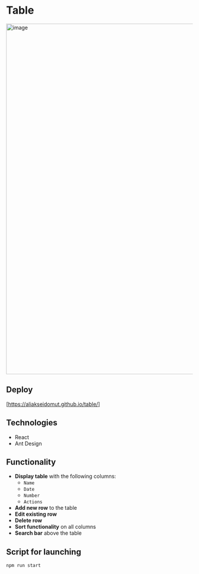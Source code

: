 # Table
<img width="1919" height="944" alt="image" src="https://github.com/user-attachments/assets/932b4575-eebe-4c18-9085-56e63b8625ef" />

## Deploy
[https://aliakseidomut.github.io/table/]

## Technologies
- React
- Ant Design
  
## Functionality
- **Display table** with the following columns:
  - `Name`
  - `Date`
  - `Number`
  - `Actions`
- **Add new row** to the table
- **Edit existing row**
- **Delete row**
- **Sort functionality** on all columns
- **Search bar** above the table
  
## Script for launching
```
npm run start
```
